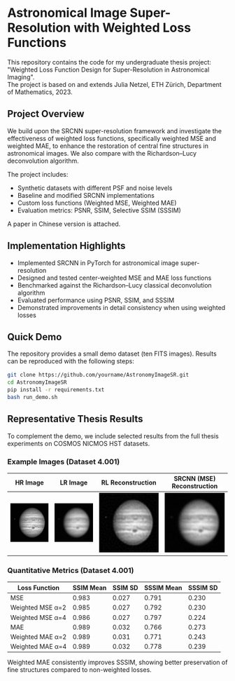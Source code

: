 # Astronomical Image Super-Resolution with Weighted Loss Functions

This repository contains the code for my undergraduate thesis project:  
"Weighted Loss Function Design for Super-Resolution in Astronomical Imaging".  
The project is based on and extends Julia Netzel, ETH Zürich, Department of Mathematics, 2023.  

## Project Overview

We build upon the SRCNN super-resolution framework and investigate the effectiveness of weighted loss functions, specifically weighted MSE and weighted MAE, to enhance the restoration of central fine structures in astronomical images. We also compare with the Richardson–Lucy deconvolution algorithm.  

The project includes:  
- Synthetic datasets with different PSF and noise levels  
- Baseline and modified SRCNN implementations  
- Custom loss functions (Weighted MSE, Weighted MAE)  
- Evaluation metrics: PSNR, SSIM, Selective SSIM (SSSIM)  

A paper in Chinese version is attached.  

## Implementation Highlights

- Implemented SRCNN in PyTorch for astronomical image super-resolution  
- Designed and tested center-weighted MSE and MAE loss functions  
- Benchmarked against the Richardson–Lucy classical deconvolution algorithm  
- Evaluated performance using PSNR, SSIM, and SSSIM  
- Demonstrated improvements in detail consistency when using weighted losses  

## Quick Demo

The repository provides a small demo dataset (ten FITS images). Results can be reproduced with the following steps:

```bash
git clone https://github.com/yourname/AstronomyImageSR.git
cd AstronomyImageSR
pip install -r requirements.txt
bash run_demo.sh
```

## Representative Thesis Results

To complement the demo, we include selected results from the full thesis experiments on COSMOS NICMOS HST datasets.  

### Example Images (Dataset 4.001)

| HR Image | LR Image | RL Reconstruction | SRCNN (MSE) Reconstruction |
|----------|----------|-------------------|----------------------------|
| ![](assets/hr.png) | ![](assets/lr_4_001.png) | ![](assets/rl_4_001.png) | ![](assets/srcnn_mse_4_001.png) |

<!-- ### Distribution of SSIM and SSSIM Scores

Representative score distributions for different loss functions (dataset 4.001). Weighted loss functions improve the SSSIM metric, which emphasizes fine structural similarity.

| MSE (no weight) | MAE (no weight) | MSE weighted α=0.2 | MAE weighted α=0.2 |
|-----------------|-----------------|---------------------|---------------------|
| ![](assets/mse_no_weight.png) | ![](assets/mae_no_weight.png) | ![](assets/mse_weighted.png) | ![](assets/mae_weighted.png) | -->

### Quantitative Metrics (Dataset 4.001)

| Loss Function    | SSIM Mean | SSIM SD | SSSIM Mean | SSSIM SD |
|------------------|-----------|---------|------------|----------|
| MSE              | 0.983     | 0.027   | 0.791      | 0.230    |
| Weighted MSE α=2 | 0.985     | 0.027   | 0.792      | 0.230    |
| Weighted MSE α=4 | 0.986     | 0.027   | 0.797      | 0.224    |
| MAE              | 0.989     | 0.032   | 0.766      | 0.273    |
| Weighted MAE α=2 | 0.989     | 0.031   | 0.771      | 0.243    |
| Weighted MAE α=4 | 0.989     | 0.032   | 0.778      | 0.239    |

Weighted MAE consistently improves SSSIM, showing better preservation of fine structures compared to non-weighted losses.

